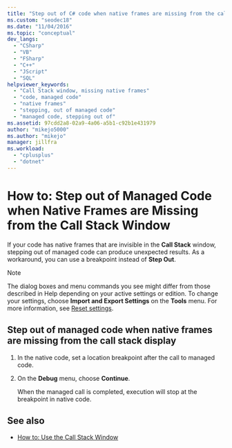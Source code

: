 ```yaml
---
title: "Step out of C# code when native frames are missing from the call stack | Microsoft Docs"
ms.custom: "seodec18"
ms.date: "11/04/2016"
ms.topic: "conceptual"
dev_langs:
  - "CSharp"
  - "VB"
  - "FSharp"
  - "C++"
  - "JScript"
  - "SQL"
helpviewer_keywords:
  - "Call Stack window, missing native frames"
  - "code, managed code"
  - "native frames"
  - "stepping, out of managed code"
  - "managed code, stepping out of"
ms.assetid: 97cdd2a8-02a9-4a06-a5b1-c92b1e431979
author: "mikejo5000"
ms.author: "mikejo"
manager: jillfra
ms.workload:
  - "cplusplus"
  - "dotnet"
---
```

# How to: Step out of Managed Code when Native Frames are Missing from the Call Stack Window

If your code has native frames that are invisible in the **Call Stack** window, stepping out of managed code can produce unexpected results. As a workaround, you can use a breakpoint instead of **Step Out**.

> [!NOTE]
> The dialog boxes and menu commands you see might differ from those described in Help depending on your active settings or edition. To change your settings, choose **Import and Export Settings** on the **Tools** menu. For more information, see [Reset settings](../ide/environment-settings.md#reset-settings).

## Step out of managed code when native frames are missing from the call stack display

1.  In the native code, set a location breakpoint after the call to managed code.

2.  On the **Debug** menu, choose **Continue**.

     When the managed call is completed, execution will stop at the breakpoint in native code.

## See also

- [How to: Use the Call Stack Window](../debugger/how-to-use-the-call-stack-window.md)